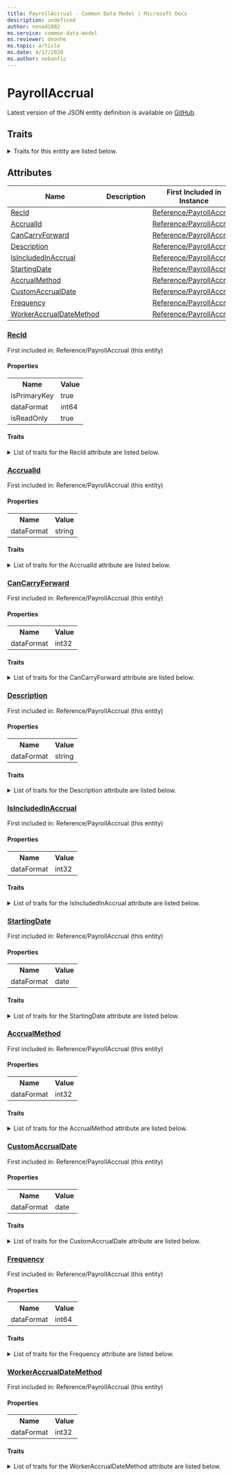 ```yaml
---
title: PayrollAccrual - Common Data Model | Microsoft Docs
description: undefined
author: nenad1002
ms.service: common-data-model
ms.reviewer: deonhe
ms.topic: article
ms.date: 4/17/2020
ms.author: nebanfic
---
```


# PayrollAccrual

  
 Latest version of the JSON entity definition is available on <a href="https://github.com/Microsoft/CDM/tree/master/schemaDocuments/core/erp/Tables/HumanResources/Payroll/Reference/PayrollAccrual.cdm.json" target="_blank">GitHub</a>.  

## Traits

<details>
<summary>Traits for this entity are listed below.  
</summary>

**is.identifiedBy**  
  names a specifc identity attribute to use with an entity  <table><tr><th>Parameter</th><th>Value</th><th>Data type</th><th>Explanation</th></tr><tr><td>attribute</td><td>[PayrollAccrual/(resolvedAttributes)/RecId](#RecId)</td><td>attribute</td><td></td></tr></table>

**is.CDM.entityVersion**  
  <table><tr><th>Parameter</th><th>Value</th><th>Data type</th><th>Explanation</th></tr><tr><td>versionNumber</td><td>"1.0.0"</td><td>string</td><td>semantic version number of the entity</td></tr></table>

**is.application.releaseVersion**  
  <table><tr><th>Parameter</th><th>Value</th><th>Data type</th><th>Explanation</th></tr><tr><td>releaseVersion</td><td>"10.0.13.0"</td><td>string</td><td>semantic version number of the application introducing this entity</td></tr></table>

</details>

## Attributes

|Name|Description|First Included in Instance|
|---|---|---|
|[RecId](#RecId)||<a href="PayrollAccrual.md" target="_blank">Reference/PayrollAccrual</a>|
|[AccrualId](#AccrualId)||<a href="PayrollAccrual.md" target="_blank">Reference/PayrollAccrual</a>|
|[CanCarryForward](#CanCarryForward)||<a href="PayrollAccrual.md" target="_blank">Reference/PayrollAccrual</a>|
|[Description](#Description)||<a href="PayrollAccrual.md" target="_blank">Reference/PayrollAccrual</a>|
|[IsIncludedInAccrual](#IsIncludedInAccrual)||<a href="PayrollAccrual.md" target="_blank">Reference/PayrollAccrual</a>|
|[StartingDate](#StartingDate)||<a href="PayrollAccrual.md" target="_blank">Reference/PayrollAccrual</a>|
|[AccrualMethod](#AccrualMethod)||<a href="PayrollAccrual.md" target="_blank">Reference/PayrollAccrual</a>|
|[CustomAccrualDate](#CustomAccrualDate)||<a href="PayrollAccrual.md" target="_blank">Reference/PayrollAccrual</a>|
|[Frequency](#Frequency)||<a href="PayrollAccrual.md" target="_blank">Reference/PayrollAccrual</a>|
|[WorkerAccrualDateMethod](#WorkerAccrualDateMethod)||<a href="PayrollAccrual.md" target="_blank">Reference/PayrollAccrual</a>|

### <a href=#RecId name="RecId">RecId</a>

First included in: Reference/PayrollAccrual (this entity)  

#### Properties

<table><tr><th>Name</th><th>Value</th></tr><tr><td>isPrimaryKey</td><td>true</td></tr><tr><td>dataFormat</td><td>int64</td></tr><tr><td>isReadOnly</td><td>true</td></tr></table>

#### Traits

<details>
<summary>List of traits for the RecId attribute are listed below.</summary>

**is.dataFormat.integer**  
**is.dataFormat.big**  
**is.identifiedBy**  
names a specifc identity attribute to use with an entity  <table><tr><th>Parameter</th><th>Value</th><th>Data type</th><th>Explanation</th></tr><tr><td>attribute</td><td>[PayrollAccrual/(resolvedAttributes)/RecId](#RecId)</td><td>attribute</td><td></td></tr></table>

**is.readOnly**  
**is.dataFormat.integer**  
**is.dataFormat.big**  
</details>

### <a href=#AccrualId name="AccrualId">AccrualId</a>

First included in: Reference/PayrollAccrual (this entity)  

#### Properties

<table><tr><th>Name</th><th>Value</th></tr><tr><td>dataFormat</td><td>string</td></tr></table>

#### Traits

<details>
<summary>List of traits for the AccrualId attribute are listed below.</summary>

**is.dataFormat.character**  
**is.dataFormat.big**  
**is.dataFormat.array**  
**is.dataFormat.character**  
**is.dataFormat.array**  
</details>

### <a href=#CanCarryForward name="CanCarryForward">CanCarryForward</a>

First included in: Reference/PayrollAccrual (this entity)  

#### Properties

<table><tr><th>Name</th><th>Value</th></tr><tr><td>dataFormat</td><td>int32</td></tr></table>

#### Traits

<details>
<summary>List of traits for the CanCarryForward attribute are listed below.</summary>

**is.dataFormat.integer**  
**is.dataFormat.integer**  
</details>

### <a href=#Description name="Description">Description</a>

First included in: Reference/PayrollAccrual (this entity)  

#### Properties

<table><tr><th>Name</th><th>Value</th></tr><tr><td>dataFormat</td><td>string</td></tr></table>

#### Traits

<details>
<summary>List of traits for the Description attribute are listed below.</summary>

**is.dataFormat.character**  
**is.dataFormat.big**  
**is.dataFormat.array**  
**is.dataFormat.character**  
**is.dataFormat.array**  
</details>

### <a href=#IsIncludedInAccrual name="IsIncludedInAccrual">IsIncludedInAccrual</a>

First included in: Reference/PayrollAccrual (this entity)  

#### Properties

<table><tr><th>Name</th><th>Value</th></tr><tr><td>dataFormat</td><td>int32</td></tr></table>

#### Traits

<details>
<summary>List of traits for the IsIncludedInAccrual attribute are listed below.</summary>

**is.dataFormat.integer**  
**is.dataFormat.integer**  
</details>

### <a href=#StartingDate name="StartingDate">StartingDate</a>

First included in: Reference/PayrollAccrual (this entity)  

#### Properties

<table><tr><th>Name</th><th>Value</th></tr><tr><td>dataFormat</td><td>date</td></tr></table>

#### Traits

<details>
<summary>List of traits for the StartingDate attribute are listed below.</summary>

**is.dataFormat.date**  
**means.measurement.date**  
**is.dataFormat.date**  
</details>

### <a href=#AccrualMethod name="AccrualMethod">AccrualMethod</a>

First included in: Reference/PayrollAccrual (this entity)  

#### Properties

<table><tr><th>Name</th><th>Value</th></tr><tr><td>dataFormat</td><td>int32</td></tr></table>

#### Traits

<details>
<summary>List of traits for the AccrualMethod attribute are listed below.</summary>

**is.dataFormat.integer**  
**is.dataFormat.integer**  
</details>

### <a href=#CustomAccrualDate name="CustomAccrualDate">CustomAccrualDate</a>

First included in: Reference/PayrollAccrual (this entity)  

#### Properties

<table><tr><th>Name</th><th>Value</th></tr><tr><td>dataFormat</td><td>date</td></tr></table>

#### Traits

<details>
<summary>List of traits for the CustomAccrualDate attribute are listed below.</summary>

**is.dataFormat.date**  
**means.measurement.date**  
**is.dataFormat.date**  
</details>

### <a href=#Frequency name="Frequency">Frequency</a>

First included in: Reference/PayrollAccrual (this entity)  

#### Properties

<table><tr><th>Name</th><th>Value</th></tr><tr><td>dataFormat</td><td>int64</td></tr></table>

#### Traits

<details>
<summary>List of traits for the Frequency attribute are listed below.</summary>

**is.dataFormat.integer**  
**is.dataFormat.big**  
**is.dataFormat.integer**  
**is.dataFormat.big**  
</details>

### <a href=#WorkerAccrualDateMethod name="WorkerAccrualDateMethod">WorkerAccrualDateMethod</a>

First included in: Reference/PayrollAccrual (this entity)  

#### Properties

<table><tr><th>Name</th><th>Value</th></tr><tr><td>dataFormat</td><td>int32</td></tr></table>

#### Traits

<details>
<summary>List of traits for the WorkerAccrualDateMethod attribute are listed below.</summary>

**is.dataFormat.integer**  
**is.dataFormat.integer**  
</details>
